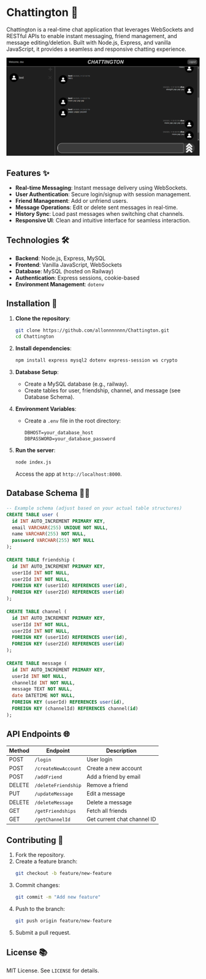 # Chattington 💬

Chattington is a real-time chat application that leverages WebSockets and RESTful APIs to enable instant messaging, friend management, and message editing/deletion. Built with Node.js, Express, and vanilla JavaScript, it provides a seamless and responsive chatting experience.

![Demo Screenshot](./public/images/image.png) 

## Features ✨

- **Real-time Messaging**: Instant message delivery using WebSockets.
- **User Authentication**: Secure login/signup with session management.
- **Friend Management**: Add or unfriend users.
- **Message Operations**: Edit or delete sent messages in real-time.
- **History Sync**: Load past messages when switching chat channels.
- **Responsive UI**: Clean and intuitive interface for seamless interaction.

## Technologies 🛠️

- **Backend**: Node.js, Express, MySQL
- **Frontend**: Vanilla JavaScript, WebSockets
- **Database**: MySQL (hosted on Railway)
- **Authentication**: Express sessions, cookie-based
- **Environment Management**: `dotenv`

## Installation 👥

1. **Clone the repository**:
   ```bash
   git clone https://github.com/allonnnnnnn/Chattington.git
   cd Chattington
   ```

2. **Install dependencies**:
   ```bash
   npm install express mysql2 dotenv express-session ws crypto
   ```

3. **Database Setup**:
   - Create a MySQL database (e.g., railway).
   - Create tables for user, friendship, channel, and message (see Database Schema).

4. **Environment Variables**:
   - Create a `.env` file in the root directory:
     ```env
     DBHOST=your_database_host
     DBPASSWORD=your_database_password
     ```

5. **Run the server**:
   ```bash
   node index.js
   ```
   Access the app at `http://localhost:8000`.

## Database Schema 💃📛

```sql
-- Example schema (adjust based on your actual table structures)
CREATE TABLE user (
  id INT AUTO_INCREMENT PRIMARY KEY,
  email VARCHAR(255) UNIQUE NOT NULL,
  name VARCHAR(255) NOT NULL,
  password VARCHAR(255) NOT NULL
);

CREATE TABLE friendship (
  id INT AUTO_INCREMENT PRIMARY KEY,
  user1Id INT NOT NULL,
  user2Id INT NOT NULL,
  FOREIGN KEY (user1Id) REFERENCES user(id),
  FOREIGN KEY (user2Id) REFERENCES user(id)
);

CREATE TABLE channel (
  id INT AUTO_INCREMENT PRIMARY KEY,
  user1Id INT NOT NULL,
  user2Id INT NOT NULL,
  FOREIGN KEY (user1Id) REFERENCES user(id),
  FOREIGN KEY (user2Id) REFERENCES user(id)
);

CREATE TABLE message (
  id INT AUTO_INCREMENT PRIMARY KEY,
  userId INT NOT NULL,
  channelId INT NOT NULL,
  message TEXT NOT NULL,
  date DATETIME NOT NULL,
  FOREIGN KEY (userId) REFERENCES user(id),
  FOREIGN KEY (channelId) REFERENCES channel(id)
);
```

## API Endpoints 🌐

| Method | Endpoint             | Description          |
|--------|----------------------|----------------------|
| POST   | `/login`             | User login          |
| POST   | `/createNewAccount`  | Create a new account |
| POST   | `/addFriend`         | Add a friend by email |
| DELETE | `/deleteFriendship`  | Remove a friend |
| PUT    | `/updateMessage`     | Edit a message |
| DELETE | `/deleteMessage`     | Delete a message |
| GET    | `/getFriendships`    | Fetch all friends |
| GET    | `/getChannelId`      | Get current chat channel ID |

## Contributing 🤝

1. Fork the repository.
2. Create a feature branch:
   ```bash
   git checkout -b feature/new-feature
   ```
3. Commit changes:
   ```bash
   git commit -m "Add new feature"
   ```
4. Push to the branch:
   ```bash
   git push origin feature/new-feature
   ```
5. Submit a pull request.

## License 📚

MIT License. See `LICENSE` for details.
